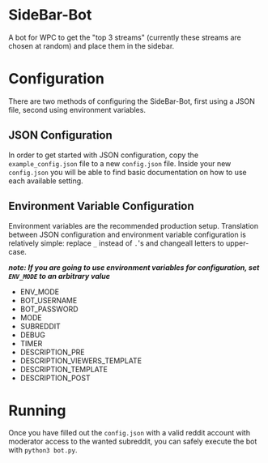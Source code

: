 # SideBar-Bot
A bot for WPC to get the "top 3 streams" (currently these streams are chosen at random) and place them in the sidebar.

# Configuration
There are two methods of configuring the SideBar-Bot, first using a JSON file, second using environment variables.

## JSON Configuration
In order to get started with JSON configuration, copy the ```example_config.json``` file to a new ```config.json``` file. Inside your new ```config.json``` you will be able to find basic documentation on how to use each available setting.

## Environment Variable Configuration
Environment variables are the recommended production setup. Translation between JSON configuration and environment variable configuration is relatively simple: replace ```_``` instead of ```.```'s and changeall letters to upper-case.

***note: If you are going to use environment variables for configuration, set `ENV_MODE` to an arbitrary value***

* ENV_MODE
* BOT_USERNAME
* BOT_PASSWORD
* MODE
* SUBREDDIT
* DEBUG
* TIMER
* DESCRIPTION_PRE
* DESCRIPTION_VIEWERS_TEMPLATE
* DESCRIPTION_TEMPLATE
* DESCRIPTION_POST

# Running
Once you have filled out the ```config.json``` with a valid reddit account with moderator access to the wanted subreddit, you can safely execute the bot with ```python3 bot.py```.

